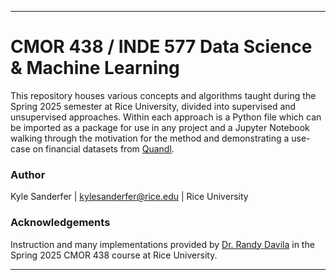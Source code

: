 ---

# CMOR 438 / INDE 577 Data Science & Machine Learning

This repository houses various concepts and algorithms taught during the Spring 2025 semester at Rice University, divided into supervised and unsupervised approaches. Within each approach is a Python file which can be imported as a package for use in any project and a Jupyter Notebook walking through the motivation for the method and demonstrating a use-case on financial datasets from [Quandl](quandl.com).

### Author
Kyle Sanderfer | <kylesanderfer@rice.edu> | Rice University

### Acknowledgements
Instruction and many implementations provided by [Dr. Randy Davila](https://www.youtube.com/c/drrandydavila) in the Spring 2025 CMOR 438 course at Rice University.

---